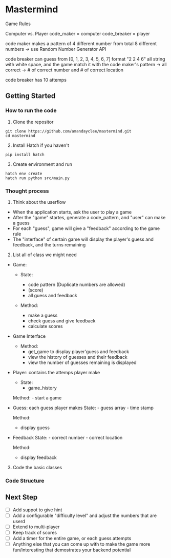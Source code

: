 # Mastermind
Game Rules

Computer vs. Player
code_maker = computer
code_breaker = player

code maker makes a pattern of 4 different number from total 8 different numbers
-> use Random Number Generator API

code breaker can guess from [0, 1, 2, 3, 4, 5, 6, 7]
format "2 2 4 6" all string with white space, and the game match it with the code maker's pattern
-> all correct
-> # of correct number and # of correct location

code breaker has 10 attemps



## Getting Started
### How to run the code

1. Clone the repositor
```
git clone https://github.com/amandayclee/mastermind.git
cd mastermind
```

2. Install Hatch if you haven't
```
pip install hatch
```

3. Create environment and run
```
hatch env create
hatch run python src/main.py
```

### Thought process
1. Think about the userflow
- When the application starts, ask the user to play a game
- After the "game" startes, generate a code_pattern, and "user" can make a guess
- For each "guess", game will give a "feedback" according to the game rule
- The "interface" of certain game will display the player's guess and feedback, and the turns remaining

2. List all of class we might need
- Game:
    - State:
        - code pattern (Duplicate numbers are allowed)
        - (score)
        - all guess and feedback

    - Method:
        - make a guess
        - check guess and give feedback
        - calculate scores

- Game Interface
    - Method:
        - get_game to display player'guess and feedback
        - view the history of guesses and their feedback
        - view the number of guesses remaining is displayed

- Player: contains the attemps player make
    - State:
        - game_history

    Method:
        - start a game

- Guess: each guess player makes
    State:
        - guess array
        - time stamp
    
    Method:
    - display guess


- Feedback
    State:
        - correct number
        - correct location

    Method:
    - display feedback

3. Code the basic classes

### Code Structure

## Next Step
- [ ] Add suppot to give hint
- [ ] Add a configurable "difficulty level" and adjust the numbers that are userd
- [ ] Extend to multi-player
- [ ] Keep track of scores
- [ ] Add a timer for the entire game, or each guess attempts
- [ ] Anything else that you can come up with to make the game more fun/interesting that demostrates your backend potential